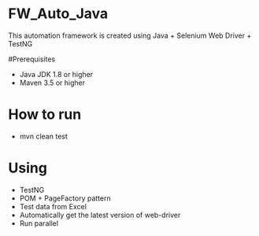 # FW_Auto_Java
This automation framework is created using Java + Selenium Web Driver + TestNG 

#Prerequisites
- Java JDK 1.8 or higher
- Maven 3.5 or higher

# How to run
- mvn clean test

# Using
- TestNG
- POM + PageFactory pattern
- Test data from Excel
- Automatically get the latest version of web-driver
- Run parallel
